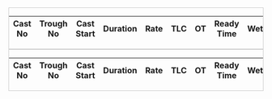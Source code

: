 <!-- Scrollable Container 1 -->
<div id="scrollDiv1" style="max-height: 260px; overflow-y: auto; border: 1px solid #ccc;">
    <table id="castTable1" class="table table-bordered table-sm text-center align-middle mb-0">
        <thead class="table-light sticky-top">
            <tr>
                <th>Cast No</th>
                <th>Trough No</th>
                <th>Cast Start</th>
                <th>Duration</th>
                <th>Rate</th>
                <th>TLC</th>
                <th>OT</th>
                <th>Ready Time</th>
                <th>Wetness</th>
                <th>Cast Type</th>
                <th>Clay</th>
                <th>Taphole</th>
            </tr>
        </thead>
        <tbody></tbody>
    </table>
</div>

<!-- Scrollable Container 2 -->
<div id="scrollDiv2" style="max-height: 260px; overflow-y: auto; border: 1px solid #ccc;">
    <table id="castTable2" class="table table-bordered table-sm text-center align-middle mb-0">
        <thead class="table-light sticky-top">
            <tr>
                <th>Cast No</th>
                <th>Trough No</th>
                <th>Cast Start</th>
                <th>Duration</th>
                <th>Rate</th>
                <th>TLC</th>
                <th>OT</th>
                <th>Ready Time</th>
                <th>Wetness</th>
                <th>Cast Type</th>
                <th>Clay</th>
                <th>Taphole</th>
            </tr>
        </thead>
        <tbody></tbody>
    </table>
</div>

<!-- Scroll Sync Script -->
<script>
    const div1 = document.getElementById('scrollDiv1');
    const div2 = document.getElementById('scrollDiv2');

    let isSyncing1 = false;
    let isSyncing2 = false;

    div1.addEventListener('scroll', () => {
        if (!isSyncing1) {
            isSyncing2 = true;
            div2.scrollTop = div1.scrollTop;
        }
        isSyncing1 = false;
    });

    div2.addEventListener('scroll', () => {
        if (!isSyncing2) {
            isSyncing1 = true;
            div1.scrollTop = div2.scrollTop;
        }
        isSyncing2 = false;
    });
</script>